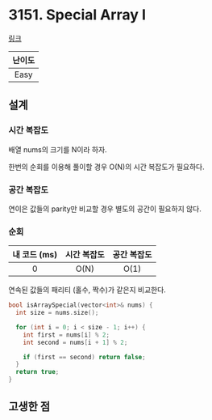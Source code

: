 # 3151. Special Array I

[링크](https://leetcode.com/problems/special-array-i/description/)

| 난이도 |
| :----: |
|  Easy  |

## 설계

### 시간 복잡도

배열 nums의 크기를 N이라 하자.

한번의 순회를 이용해 풀이할 경우 O(N)의 시간 복잡도가 필요하다.

### 공간 복잡도

연이은 값들의 parity만 비교할 경우 별도의 공간이 필요하지 않다.

### 순회

| 내 코드 (ms) | 시간 복잡도 | 공간 복잡도 |
| :----------: | :---------: | :---------: |
|      0       |    O(N)     |    O(1)     |

연속된 값들의 패리티 (홀수, 짝수)가 같은지 비교한다.

```cpp
bool isArraySpecial(vector<int>& nums) {
  int size = nums.size();

  for (int i = 0; i < size - 1; i++) {
    int first = nums[i] % 2;
    int second = nums[i + 1] % 2;

    if (first == second) return false;
  }
  return true;
}
```

## 고생한 점
